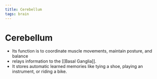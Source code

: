 ```yaml
---
title: Cerebellum
tags: brain
---
```


# Cerebellum
- Its function is to coordinate muscle movements, maintain posture, and balance
- relays information to the [[Basal Ganglia]].
- It stores automatic learned memories like tying a shoe, playing an instrument, or riding a bike.
























